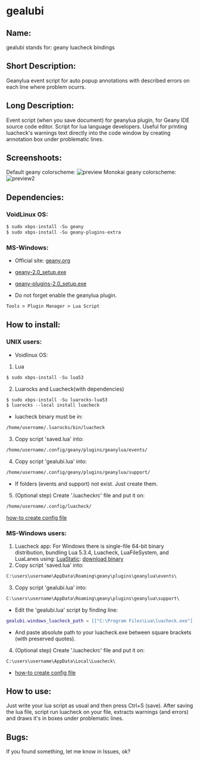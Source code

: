 # gealubi
## Name:
gealubi stands for: geany luacheck bindings
## Short Description:
Geanylua event script for auto popup annotations with described errors on each line where problem ocurrs.
## Long Description:
Event script (when you save document) for geanylua plugin, for Geany IDE source code editor. Script for lua language developers. Useful for printing luacheck's warnings text directly into the code window by creating annotation box under problematic lines.
## Screenshoots:
Default geany colorscheme:
![preview](https://codeberg.org/Yeleaf/gealubi/src/branch/main/geany-default-colorscheme-luacheck-warnings.png)
Monokai geany colorscheme:
![preview2](https://codeberg.org/Yeleaf/gealubi/src/branch/main/geany-monokai-colorscheme-luacheck-warnings.png)
## Dependencies:
### VoidLinux OS:
````markdown
$ sudo xbps-install -Su geany
$ sudo xbps-install -Su geany-plugins-extra
````
### MS-Windows:
- Official site: [geany.org](https://www.geany.org/download/releases/)
- [geany-2.0_setup.exe](https://download.geany.org/geany-2.0_setup.exe)
- [geany-plugins-2.0_setup.exe](https://plugins.geany.org/geany-plugins/geany-plugins-2.0_setup.exe)

- Do not forget enable the geanylua plugin.
````markdown
Tools > Plugin Manager > Lua Script 
````
## How to install:
### UNIX users:
- Voidlinux OS:
1. Lua
````markdown
$ sudo xbps-install -Su lua53
````
2. Luarocks and Luacheck(with dependencies)
````markdown
$ sudo xbps-install -Su luarocks-lua53
$ luarocks --local install luacheck
````
- luacheck binary must be in:
````markdown
/home/username/.luarocks/bin/luacheck
````
3. Copy script 'saved.lua' into:
````markdown
/home/username/.config/geany/plugins/geanylua/events/
````
4. Copy script 'gealubi.lua' into:
````markdown
/home/username/.config/geany/plugins/geanylua/support/
````
- If folders (events and support) not exist. Just create them.
5. (Optional step) Create '.luacheckrc' file and put it on:
````markdown
/home/username/.config/luacheck/
````
[how-to create config file](https://luacheck.readthedocs.io/en/stable/config.html)
### MS-Windows users:
1. Luacheck app:
For Windows there is single-file 64-bit binary distribution, bundling Lua 5.3.4, Luacheck, LuaFileSystem, and LuaLanes using: [LuaStatic](https://github.com/ers35/luastatic): [download binary](https://github.com/mpeterv/luacheck/releases/download/0.23.0/luacheck.exe)
2. Copy script 'saved.lua' into:
````markdown
C:\users\username\AppData\Roaming\geany\plugins\geanylua\events\
````
3. Copy script 'gealubi.lua' into:
````markdown
C:\users\username\AppData\Roaming\geany\plugins\geanylua\support\
````
- Edit the 'gealubi.lua' script by finding line:
````lua
gealubi.windows_luacheck_path = [["C:\Program Files\Lua\luacheck.exe"]]
````
- And paste absolute path to your luacheck.exe between square brackets (with preserved quotes).
4. (Optional step) Create '.luacheckrc' file and put it on:
````markdown
C:\users\username\AppData\Local\Luacheck\
````
- [how-to create config file](https://luacheck.readthedocs.io/en/stable/config.html)
## How to use:
Just write your lua script as usual and then press Ctrl+S (save). After saving the lua file, script run luacheck on your file, extracts warnings (and errors) and draws it's in boxes under problematic lines.
## Bugs:
If you found something, let me know in Issues, ok?
